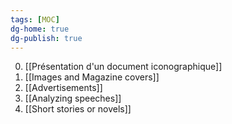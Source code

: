 ```yaml
---
tags: [MOC] 
dg-home: true
dg-publish: true
---
```

0. [[Présentation d'un document iconographique]]
1. [[Images and Magazine covers]]
2. [[Advertisements]]
3. [[Analyzing speeches]]
4. [[Short stories or novels]]
